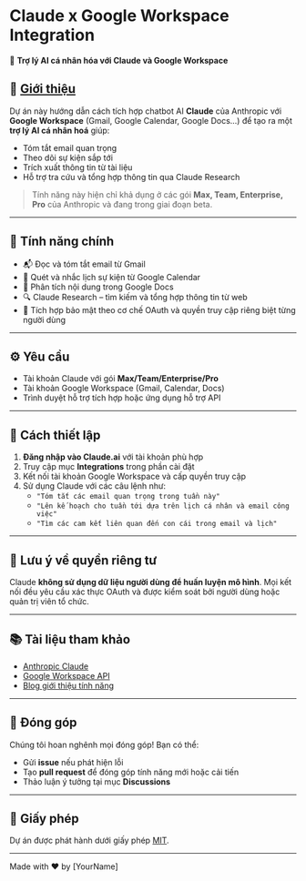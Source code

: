 # Claude x Google Workspace Integration

🚀 **Trợ lý AI cá nhân hóa với Claude và Google Workspace**

## 📌 [Giới thiệu](https://techcalendars.blogspot.com/2025/04/claude-tich-hop-google-workspace-buoc.html)

Dự án này hướng dẫn cách tích hợp chatbot AI **Claude** của Anthropic với **Google Workspace** (Gmail, Google Calendar, Google Docs...) để tạo ra một **trợ lý AI cá nhân hoá** giúp:
- Tóm tắt email quan trọng
- Theo dõi sự kiện sắp tới
- Trích xuất thông tin từ tài liệu
- Hỗ trợ tra cứu và tổng hợp thông tin qua Claude Research

> Tính năng này hiện chỉ khả dụng ở các gói **Max, Team, Enterprise, Pro** của Anthropic và đang trong giai đoạn beta.

---

## 🧠 Tính năng chính

- 📬 Đọc và tóm tắt email từ Gmail
- 📅 Quét và nhắc lịch sự kiện từ Google Calendar
- 📄 Phân tích nội dung trong Google Docs
- 🔍 Claude Research – tìm kiếm và tổng hợp thông tin từ web
- 🔐 Tích hợp bảo mật theo cơ chế OAuth và quyền truy cập riêng biệt từng người dùng

---

## ⚙️ Yêu cầu

- Tài khoản Claude với gói **Max/Team/Enterprise/Pro**
- Tài khoản Google Workspace (Gmail, Calendar, Docs)
- Trình duyệt hỗ trợ tích hợp hoặc ứng dụng hỗ trợ API

---

## 🚀 Cách thiết lập

1. **Đăng nhập vào Claude.ai** với tài khoản phù hợp
2. Truy cập mục **Integrations** trong phần cài đặt
3. Kết nối tài khoản Google Workspace và cấp quyền truy cập
4. Sử dụng Claude với các câu lệnh như:
   - `"Tóm tắt các email quan trọng trong tuần này"`
   - `"Lên kế hoạch cho tuần tới dựa trên lịch cá nhân và email công việc"`
   - `"Tìm các cam kết liên quan đến con cái trong email và lịch"`

---

## 📎 Lưu ý về quyền riêng tư

Claude **không sử dụng dữ liệu người dùng để huấn luyện mô hình**. Mọi kết nối đều yêu cầu xác thực OAuth và được kiểm soát bởi người dùng hoặc quản trị viên tổ chức.

---

## 📚 Tài liệu tham khảo

- [Anthropic Claude](https://www.anthropic.com/index/claude)
- [Google Workspace API](https://developers.google.com/workspace)
- [Blog giới thiệu tính năng](https://www.anthropic.com/news)

---

## 🤝 Đóng góp

Chúng tôi hoan nghênh mọi đóng góp! Bạn có thể:
- Gửi **issue** nếu phát hiện lỗi
- Tạo **pull request** để đóng góp tính năng mới hoặc cải tiến
- Thảo luận ý tưởng tại mục **Discussions**

---

## 📄 Giấy phép

Dự án được phát hành dưới giấy phép [MIT](LICENSE).

---

Made with ❤️ by [YourName]  
```
